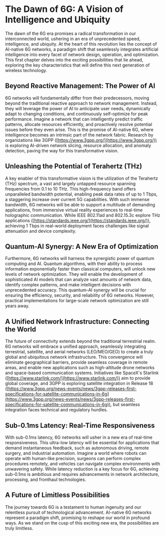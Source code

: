 # The Dawn of 6G: A Vision of Intelligence and Ubiquity

The dawn of the 6G era promises a radical transformation in our interconnected world, ushering in an era of unprecedented speed, intelligence, and ubiquity. At the heart of this revolution lies the concept of AI-native 6G networks, a paradigm shift that seamlessly integrates artificial intelligence into every facet of network design, operation, and optimization. This first chapter delves into the exciting possibilities that lie ahead, exploring the key characteristics that will define this next generation of wireless technology.

## Beyond Reactive Management: The Power of AI

6G networks will fundamentally differ from their predecessors, moving beyond the traditional reactive approach to network management. Instead, they will leverage the power of AI to anticipate user needs, dynamically adapt to changing conditions, and continuously self-optimize for peak performance. Imagine a network that can intelligently predict traffic patterns, allocate resources efficiently, and proactively resolve potential issues before they even arise. This is the promise of AI-native 6G, where intelligence becomes an intrinsic part of the network fabric.  Research by organizations like 3GPP ([https://www.3gpp.org/](https://www.3gpp.org/)) is exploring AI-driven network slicing, resource allocation, and anomaly detection, paving the way for this transformative vision.

## Unleashing the Potential of Terahertz (THz)

A key enabler of this transformative vision is the utilization of the Terahertz (THz) spectrum, a vast and largely untapped resource spanning frequencies from 0.1 to 10 THz. This high-frequency band offers unparalleled bandwidth potential, enabling peak data rates of up to 1 Tbps, a staggering increase over current 5G capabilities. With such immense bandwidth, 6G networks will be able to support a multitude of demanding applications, from immersive virtual reality experiences to real-time holographic communication.  While IEEE 802.11ad and 802.15.3c explore THz applications ([https://standards.ieee.org/](https://standards.ieee.org/)), achieving 1 Tbps in real-world deployment faces challenges like signal attenuation and device complexity.

## Quantum-AI Synergy: A New Era of Optimization

Furthermore, 6G networks will harness the synergistic power of quantum computing and AI. Quantum algorithms, with their ability to process information exponentially faster than classical computers, will unlock new levels of network optimization. They will enable the development of sophisticated AI models that can analyze vast amounts of network data, identify complex patterns, and make intelligent decisions with unprecedented accuracy. This quantum-AI synergy will be crucial for ensuring the efficiency, security, and reliability of 6G networks. However, practical implementations for large-scale network optimization are still years away.

## A Unified Network Infrastructure: Connecting the World

The future of connectivity extends beyond the traditional terrestrial realm. 6G networks will embrace a unified approach, seamlessly integrating terrestrial, satellite, and aerial networks (LEO/MEO/GEO) to create a truly global and ubiquitous network infrastructure. This convergence will eliminate geographical barriers, provide seamless coverage in remote areas, and enable new applications such as high-altitude drone networks and space-based communication systems. Initiatives like SpaceX's Starlink ([https://www.starlink.com/](https://www.starlink.com/)) aim to provide global coverage, and 3GPP is exploring satellite integration in Release 18 ([https://www.3gpp.org/news-events/news/3gpp-releases-first-specifications-for-satellite-communications-in-6g](https://www.3gpp.org/news-events/news/3gpp-releases-first-specifications-for-satellite-communications-in-6g)), but seamless integration faces technical and regulatory hurdles.

## Sub-0.1ms Latency: Real-Time Responsiveness

With sub-0.1ms latency, 6G networks will usher in a new era of real-time responsiveness. This ultra-low latency will be essential for applications that demand instantaneous feedback, such as autonomous driving, remote surgery, and industrial automation. Imagine a world where robots can operate with human-like precision, surgeons can perform complex procedures remotely, and vehicles can navigate complex environments with unwavering safety. While latency reduction is a key focus for 6G, achieving sub-0.1ms is ambitious and requires advancements in network architecture, processing, and fronthaul technologies.

## A Future of Limitless Possibilities

The journey towards 6G is a testament to human ingenuity and our relentless pursuit of technological advancement. AI-native 6G networks represent a paradigm shift, promising to reshape our world in profound ways. As we stand on the cusp of this exciting new era, the possibilities are truly limitless.